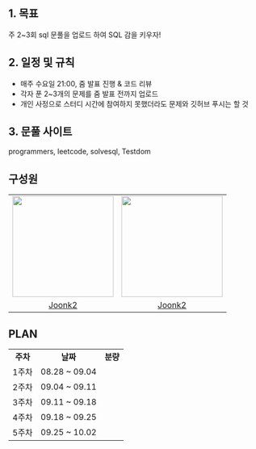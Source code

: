 ## 1. 목표
주 2~3회 sql 문풀을 업로드 하여 SQL 감을 키우자! <br>

## 2. 일정 및 규칙
- 매주 수요일 21:00, 줌 발표 진행 & 코드 리뷰
- 각자 푼 2~3개의 문제를 줌 발표 전까지 업로드 
- 개인 사정으로 스터디 시간에 참여하지 못했더라도 문제와 깃허브 푸시는 할 것

## 3. 문풀 사이트
programmers, leetcode, solvesql, Testdom


## 구성원

<table align = "center">
  <tr align = "center">
    <td><a href="https://github.com/joonk2"><img src="https://avatars.githubusercontent.com/u/153247950?v=4" width=200></a></td>
    <td><a href="https://github.com/joonk2"><img src="https://avatars.githubusercontent.com/u/153247950?v=4" width=200></a></td>
  </tr>
  <tr align = "center">
    <td><a href = "https://github.com/joonk2">Joonk2</a></td>
    <td><a href = "https://github.com/joonk2">Joonk2</a></td>
  </tr>
</table>


## PLAN


<table align = "center">
  <tr align = "center">
    <td><b> 주차</td>
    <td><b>날짜</td>
    <td><b>분량</td>
  </tr>
  <tr align = "center">
    <td>1주차</td>
    <td>08.28 ~ 09.04</td>
  </tr>
  <tr align = "center">
    <td>2주차</td>
    <td>09.04 ~ 09.11</td>
  </tr>
  <tr align = "center">
    <td>3주차</td>
    <td>09.11 ~ 09.18</td>
  </tr>
    <tr align = "center">
    <td>4주차</td>
    <td>09.18 ~ 09.25</td>
  </tr>
    </tr>
    <tr align = "center">
    <td>5주차</td>
    <td>09.25 ~ 10.02</td>
  </tr>
</table>

